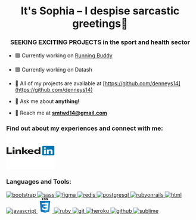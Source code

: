 <h1 align="center">It's Sophia – I despise sarcastic greetings👾</h1>
<h3 align="center"> SEEKING EXCITING PROJECTS in the sport and health sector </h3>

- 🟩    Currently working on [Running Buddy](http://www.runningbuddy.run/)
- 🟪    Currently working on Datash

- 🔷    All of my projects are available at [https://github.com/denneys14](https://github.com/denneys14)

- 🔹    Ask me about **anything!**

- 🔹    Reach me at **smtwd14@gmail.com**

<h3 align="left"> Find out about my experiences and connect with me: <a href="https://www.linkedin.com/in/sophia-mtw-denney-31a555144/" target="blank"><img align="center" src="https://raw.githubusercontent.com/devicons/devicon/master/icons/linkedin/linkedin-original-wordmark.svg" alt="sophia denney" height="100" width="130" /></a></h3>
<p align="left">
</p>

<h3 align="left">Languages and Tools:</h3>
<p align="left"> <a 
href="https://www.bootstrap.com/" target="_blank"> <img src="https://www.vectorlogo.zone/logos/getbootstrap/getbootstrap-icon.svg" alt="bootstrap" width="40" height="40"/> </a> <a 
href="https://www.sass.com/" target="_blank"> <img src="https://www.vectorlogo.zone/logos/sass-lang/sass-lang-icon.svg" alt="sass" width="40" height="40"/> </a> <a 
href="https://www.figma.com/" target="_blank"> <img src="https://www.vectorlogo.zone/logos/figma/figma-icon.svg" alt="figma" width="40" height="40"/> </a> <a 
href="https://www.redis.com/" target="_blank"> <img src="https://www.vectorlogo.zone/logos/redis/redis-icon.svg" alt="redis" width="40" height="40"/> </a> <a
href="https://www.postgresql.com/" target="_blank"> <img src="https://www.vectorlogo.zone/logos/postgresql/postgresql-icon.svg" alt="postgresql" width="40" height="40"/> </a> <a 
href="https://www.rubyonrails.com/" target="_blank"> <img src="https://upload.wikimedia.org/wikipedia/commons/c/c3/Ruby_on_Rails_logo.svg" alt="rubyonrails" width="40" height="40"/> </a> <a
href="https://www.html.com/" target="_blank"> <img src="https://raw.githubusercontent.com/abranhe/programming-languages-logos/master/src/html/html.svg" alt="html" width="40" height="40"/> </a> <a 
href="https://www.js.com/" target="_blank"> <img src="https://gitlab.svg.zone/omniait/developer-logos/raw/master/logos/front-end-web/javascript.svg" alt="javascript" width="40" height="40"/> </a> <a 
href="https://www.css3.com/" target="_blank"> <img src="https://raw.githubusercontent.com/devicons/devicon/master/icons/css3/css3-original-wordmark.svg" alt="css3" width="40" height="40"/> </a> <a 
href="https://www.ruby.com/" target="_blank"> <img src="https://www.vectorlogo.zone/logos/ruby-lang/ruby-lang-icon.svg" alt="ruby" width="40" height="40"/> </a> <a href="https://git-scm.com/" target="_blank"> <img src="https://www.vectorlogo.zone/logos/git-scm/git-scm-icon.svg" alt="git" width="40" height="40"/> </a> <a href="https://heroku.com" target="_blank"> <img src="https://www.vectorlogo.zone/logos/heroku/heroku-icon.svg" alt="heroku" width="40" height="40"/> </a> <a
href="https://github.com" target="_blank"> <img src="https://raw.githubusercontent.com/xtoolkit/Micon/master/icons/webbrand/github.svg" alt="github" width="40" height="40"/> </a> <a
href="https://sublime.com" target="_blank"> <img src="https://raw.githubusercontent.com/gilbarbara/logos/master/logos/sublimetext-icon.svg" alt="sublime" width="40" height="40"/> </a> </p>
